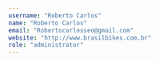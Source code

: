 ```yaml
---
username: "Roberto Carlos"
name: "Roberto Carlos"
email: "Robertocarlosseo@gmail.com"
website: "http://www.brasilbikes.com.br"
role: "administrator"
---
```


